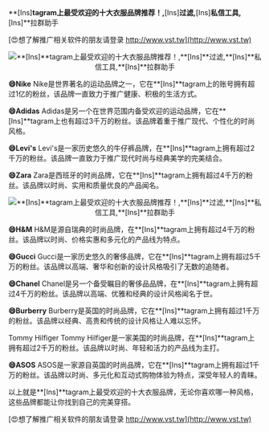 **[Ins]**tagram上最受欢迎的十大衣服品牌推荐！,**[Ins]**过滤,**[Ins]**私信工具,**[Ins]**拉群助手

[😍想了解推广相关软件的朋友请登录 http://www.vst.tw](http://www.vst.tw)

 <center><img src="https://vst.tw/MP4/tuiguang/png/1.png" alt="**[Ins]**tagram上最受欢迎的十大衣服品牌推荐！,**[Ins]**过滤,**[Ins]**私信工具,**[Ins]**拉群助手"></center>

**😄Nike**
Nike是世界著名的运动品牌之一，它在**[Ins]**tagram上的账号拥有超过1亿的粉丝，该品牌一直致力于推广健康、积极的生活方式。

**😄Adidas**
Adidas是另一个在世界范围内备受欢迎的运动品牌，它在**[Ins]**tagram上也有超过3千万的粉丝。该品牌着重于推广现代、个性化的时尚风格。

**😄Levi's**
Levi's是一家历史悠久的牛仔裤品牌，在**[Ins]**tagram上拥有超过2千万的粉丝。该品牌一直致力于推广现代时尚与经典美学的完美结合。

**😄Zara**
Zara是西班牙的时尚品牌，它在**[Ins]**tagram上拥有超过4千万的粉丝。该品牌以时尚、实用和质量优良的产品闻名。

 <center><img src="https://vst.tw/MP4/tuiguang/png/1.png" alt="**[Ins]**tagram上最受欢迎的十大衣服品牌推荐！,**[Ins]**过滤,**[Ins]**私信工具,**[Ins]**拉群助手"></center>

**😄H&M**
H&M是源自瑞典的时尚品牌，在**[Ins]**tagram上拥有超过4千万的粉丝。该品牌以时尚、价格实惠和多元化的产品线为特点。

**😄Gucci**
Gucci是一家历史悠久的奢侈品牌，它在**[Ins]**tagram上拥有超过5千万的粉丝。该品牌以高端、奢华和创新的设计风格吸引了无数的追随者。

**😄Chanel**
Chanel是另一个备受瞩目的奢侈品品牌，在**[Ins]**tagram上拥有超过4千万的粉丝。该品牌以高端、优雅和经典的设计风格闻名于世。

**😄Burberry**
Burberry是英国的时尚品牌，它在**[Ins]**tagram上拥有超过1千万的粉丝。该品牌以经典、高贵和传统的设计风格让人难以忘怀。

Tommy Hilfiger
Tommy Hilfiger是一家美国的时尚品牌，在**[Ins]**tagram上拥有超过2千万的粉丝。该品牌以时尚、年轻和活力的产品线为主打。

**😄ASOS**
ASOS是一家源自英国的时尚品牌，它在**[Ins]**tagram上拥有超过1千万的粉丝。该品牌以时尚、多元化和互动式购物体验为特点，深受年轻人的青睐。

以上就是**[Ins]**tagram上最受欢迎的十大衣服品牌，无论你喜欢哪一种风格，这些品牌都能让你找到自己的完美穿搭。

[😍想了解推广相关软件的朋友请登录 http://www.vst.tw](http://www.vst.tw)



